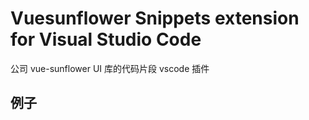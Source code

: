 # Vuesunflower Snippets extension for Visual Studio Code

公司 vue-sunflower UI 库的代码片段 vscode 插件

## 例子

